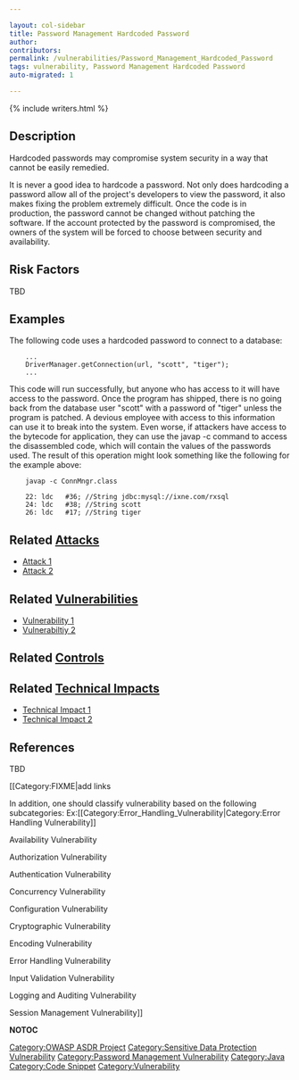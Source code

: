 ```yaml
---

layout: col-sidebar
title: Password Management Hardcoded Password
author: 
contributors: 
permalink: /vulnerabilities/Password_Management_Hardcoded_Password
tags: vulnerability, Password Management Hardcoded Password
auto-migrated: 1

---
```


{% include writers.html %}

## Description

Hardcoded passwords may compromise system security in a way that cannot
be easily remedied.

It is never a good idea to hardcode a password. Not only does hardcoding
a password allow all of the project's developers to view the password,
it also makes fixing the problem extremely difficult. Once the code is
in production, the password cannot be changed without patching the
software. If the account protected by the password is compromised, the
owners of the system will be forced to choose between security and
availability.

## Risk Factors

TBD

## Examples

The following code uses a hardcoded password to connect to a database:

```
    ...
    DriverManager.getConnection(url, "scott", "tiger");
    ...
```

This code will run successfully, but anyone who has access to it will
have access to the password. Once the program has shipped, there is no
going back from the database user "scott" with a password of "tiger"
unless the program is patched. A devious employee with access to this
information can use it to break into the system. Even worse, if
attackers have access to the bytecode for application, they can use the
javap -c command to access the disassembled code, which will contain the
values of the passwords used. The result of this operation might look
something like the following for the example above:

```
    javap -c ConnMngr.class

    22: ldc   #36; //String jdbc:mysql://ixne.com/rxsql
    24: ldc   #38; //String scott
    26: ldc   #17; //String tiger
```

## Related [Attacks](https://owasp.org/www-community/attacks/)

  - [Attack 1](Attack_1 "wikilink")
  - [Attack 2](Attack_2 "wikilink")

## Related [Vulnerabilities](https://owasp.org/www-community/vulnerabilities/)

  - [Vulnerability 1](Vulnerability_1 "wikilink")
  - [Vulnerabiltiy 2](Vulnerabiltiy_2 "wikilink")

## Related [Controls](https://owasp.org/www-community/controls/)

## Related [Technical Impacts](Technical_Impacts "wikilink")

  - [Technical Impact 1](Technical_Impact_1 "wikilink")
  - [Technical Impact 2](Technical_Impact_2 "wikilink")

## References

TBD

\[\[Category:FIXME|add links

In addition, one should classify vulnerability based on the following
subcategories:
Ex:\[\[Category:Error_Handling_Vulnerability|Category:Error Handling
Vulnerability\]\]

Availability Vulnerability

Authorization Vulnerability

Authentication Vulnerability

Concurrency Vulnerability

Configuration Vulnerability

Cryptographic Vulnerability

Encoding Vulnerability

Error Handling Vulnerability

Input Validation Vulnerability

Logging and Auditing Vulnerability

Session Management Vulnerability\]\]

__NOTOC__

[Category:OWASP ASDR Project](Category:OWASP_ASDR_Project "wikilink")
[Category:Sensitive Data Protection
Vulnerability](Category:Sensitive_Data_Protection_Vulnerability "wikilink")
[Category:Password Management
Vulnerability](Category:Password_Management_Vulnerability "wikilink")
[Category:Java](Category:Java "wikilink") [Category:Code
Snippet](Category:Code_Snippet "wikilink")
[Category:Vulnerability](Category:Vulnerability "wikilink")
